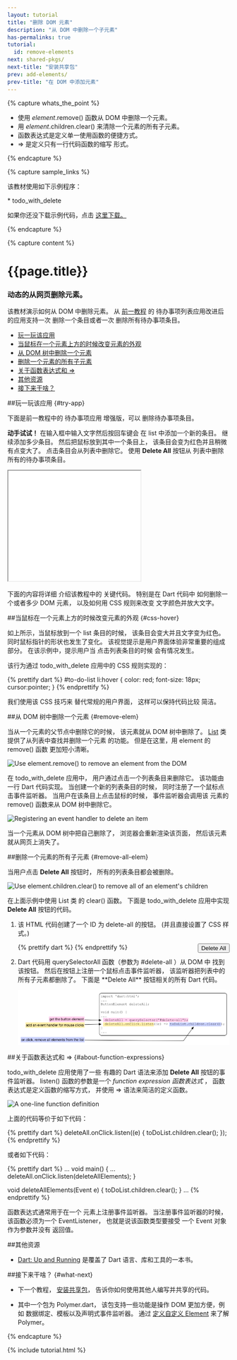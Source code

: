 ```yaml
---
layout: tutorial
title: "删除 DOM 元素"
description: "从 DOM 中删除一个子元素"
has-permalinks: true
tutorial:
  id: remove-elements
next: shared-pkgs/
next-title: "安装共享包"
prev: add-elements/
prev-title: "在 DOM 中添加元素"
---
```


{% capture whats_the_point %}

* 使用 _element_.remove() 函数从 DOM 中删除一个元素。
* 用 _element_.children.clear() 来清除一个元素的所有子元素。
* 函数表达式是定义单一使用函数的便捷方式。
* => 是定义只有一行代码函数的缩写
形式。

{% endcapture %}

{% capture sample_links %}

<p> 该教材使用如下示例程序：</p>
* todo_with_delete

<p>
如果你还没下载示例代码，点击
<a href="https://github.com/dart-lang/dart-tutorials-samples/archive/master.zip">
  这里下载。
</a>

{% endcapture %}

{% capture content %}

<div class="tute-target-title">
<h1>{{page.title}}</h1>
<h3>动态的从网页删除元素。</h3>
</div>

该教材演示如何从 DOM 中删除元素。
从 [前一教程](/docs/tutorials/add-elements/) 的
待办事项列表应用改进后的应用支持一次
删除一个条目或者一次
删除所有待办事项条目。

* [玩一玩该应用](#try-app)
* [当鼠标在一个元素上方的时候改变元素的外观](#css-hover)
* [从 DOM 树中删除一个元素](#remove-elem)
* [删除一个元素的所有子元素](#remove-all-elem)
* [关于函数表达式和 =>](#about-function-expressions)
* [其他资源](#other-resources)
* [接下来干啥？](#what-next)

##玩一玩该应用 {#try-app}

下面是前一教程中的
待办事项应用
增强版，可以
删除待办事项条目。

**动手试试！**
在输入框中输入文字然后按回车键会
在 list 中添加一个新的条目。
继续添加多少条目。
然后把鼠标放到其中一个条目上，
该条目会变为红色并且稍微有点变大了。
点击条目会从列表中删除它。
使用 **Delete All** 按钮从
列表中删除所有的待办事项条目。

<iframe class="running-app-frame"
        style="height:250px;width:300px;"
        src="examples/todo_with_delete/todo_with_delete.html">
</iframe>

下面的内容将详细
介绍该教程中的
关键代码。
特别是在 Dart 代码中
如何删除一个或者多少 DOM 元素，
以及如何用 CSS 规则来改变
文字颜色并放大文字。

##当鼠标在一个元素上方的时候改变元素的外观 {#css-hover}

如上所示，当鼠标放到一个 list 条目的时候，
该条目会变大并且文字变为红色。
同时鼠标指针的形状也发生了变化。
该视觉提示是用户界面体验非常重要的组成部分。
在该示例中，提示用户当
点击列表条目的时候
会有情况发生。

该行为通过 todo_with_delete 应用中的 CSS 规则实现的：

{% prettify dart %}
#to-do-list li:hover {
  color: red;
  font-size: 18px;
  cursor:pointer;
}
{% endprettify %}

我们使用该 CSS 技巧来
替代常规的用户界面，
这样可以保持代码比较
简洁。

##从 DOM 树中删除一个元素 {#remove-elem}

当从一个元素的父节点中删除它的时候，
该元素就从 DOM 树中删除了。
<a href="https://api.dartlang.org/dart_core/List.html" target="_blank">List</a>
 类提供了从列表中查找并删除一个元素
 的功能。
但是在这里，用
 element 的 remove() 函数
 更加短小清晰。

<img class="scale-img-max" src="images/remove-element.png"
     alt="Use element.remove() to remove an element from the DOM">

在 todo_with_delete 应用中，
用户通过点击一个列表条目来删除它。
该功能由一行 Dart 代码实现。
当创建一个新的列表条目的时候，
同时注册了一个鼠标点击事件监听器。
当用户在该条目上点击鼠标的时候，
事件监听器会调用该
元素的 remove() 函数来从 DOM 树中删除它。

<img class="scale-img-max" src="images/remove-element-code.png"
     alt="Registering an event handler to delete an item">

当一个元素从 DOM 树中把自己删除了，
浏览器会重新渲染该页面，
然后该元素就从网页上消失了。

##删除一个元素的所有子元素 {#remove-all-elem}

当用户点击 **Delete All** 按钮时，
所有的列表条目都会被删除。

<img class="scale-img-max" src="images/remove-all-elements.png"
     alt="Use element.children.clear() to remove all of an element's children">

在上面示例中使用 List 类
的 clear() 函数。
下面是 todo_with_delete 应用中实现
 **Delete All** 按钮的代码。 

<ol>
<li markdown="1">
该 HTML 代码创建了一个 ID 为 delete-all 的按钮。
(并且直接设置了 CSS 样式。)

{% prettify dart %}
<button id="delete-all" type="button" style="float:right"> Delete All </button>
{% endprettify %}

</li>

<li markdown="1">
Dart 代码用 querySelectorAll 函数（参数为 #delete-all ）从 DOM 中
找到该按钮。
然后在按钮上注册一个鼠标点击事件监听器，
该监听器把列表中的所有子元素都删除了。
下面是 **Delete All** 按钮相关的所有 Dart 代码。

<img class="scale-img-max" src="images/remove-all-code.png"
     alt="Remove all child elements from an Element">

</li>
</ol>

##关于函数表达式和 => {#about-function-expressions}

todo_with_delete 应用使用了一些
有趣的 Dart 语法来添加
 **Delete All** 按钮的事件监听器。
 listen() 函数的参数是一个
  _function expression 函数表达式_ ，
函数表达式是定义函数的缩写方式，
并使用 => 语法来简洁的定义函数。

<img class="scale-img-max" src="images/event-listener-exp.png"
     alt="A one-line function definition">

上面的代码等价于如下代码：

{% prettify dart %}
deleteAll.onClick.listen((e) {
  toDoList.children.clear();
});
{% endprettify %}

或者如下代码：

{% prettify dart %}
...
void main() {
  ...
  deleteAll.onClick.listen(deleteAllElements);
}

void deleteAllElements(Event e) {
  toDoList.children.clear();
}
...
{% endprettify %}

函数表达式通常用于在一个
元素上注册事件监听器。
当注册事件监听器的时候，
该函数必须为一个 EventListener，
也就是说该函数类型要接受
一个 Event 对象作为参数并没有
返回值。

##其他资源

<ul>
  <li>
    <a href="/docs/dart-up-and-running/">Dart: Up and Running</a>
    是覆盖了 Dart 语言、库和工具的一本书。
  </li>
</ul>

##接下来干啥？ {#what-next}

* 下一个教程，
[安装共享包](/docs/tutorials/shared-pkgs)，
告诉你如何使用其他人编写并共享的代码。

* 其中一个包为 Polymer.dart，
该包支持一些功能是操作 DOM 更加方便，例如
数据绑定、模板以及声明式事件监听器。
通过 [定义自定义 Element](/docs/tutorials/polymer-intro)
 来了解 Polymer。

{% endcapture %}

{% include tutorial.html %}
